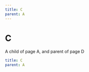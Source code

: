 ```yaml
---
title: C
parent: A
---
```


# C

A child of page A, and parent of page D

```yaml
title: C
parent: A
```
